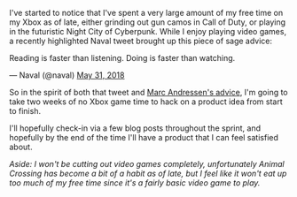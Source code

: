 I've started to notice that I've spent a very large amount of my free time on my
Xbox as of late, either grinding out gun camos in Call of Duty, or playing in
the futuristic Night City of Cyberpunk. While I enjoy playing video games, a
recently highlighted <TwitterMention>Naval</TwitterMention> tweet brought up
this piece of sage advice:

<Tweet data-conversation="none" data-theme="dark"><p lang="en" dir="ltr">Reading
is faster than listening. Doing is faster than watching.</p>&mdash; Naval
(@naval)
<a href="https://twitter.com/naval/status/1002107992018333696?ref_src=twsrc%5Etfw">May
31, 2018</a></Tweet>

So in the spirit of both that tweet and
[Marc Andressen's advice](https://a16z.com/2020/04/18/its-time-to-build/), I'm
going to take two weeks of no Xbox game time to hack on a product idea from
start to finish.

I'll hopefully check-in via a few blog posts throughout the sprint, and
hopefully by the end of the time I'll have a product that I can feel satisfied
about.

_Aside: I won't be cutting out video games completely, unfortunately Animal
Crossing has become a bit of a habit as of late, but I feel like it won't eat up
too much of my free time since it's a fairly basic video game to play._
